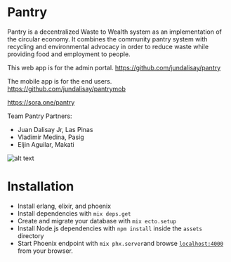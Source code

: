 # Pantry

Pantry is a decentralized Waste to Wealth system as an implementation of the circular economy. It combines the community pantry system with recycling and environmental advocacy in order to reduce waste while providing food and employment to people.   

This web app is for the admin portal. https://github.com/jundalisay/pantry

The mobile app is for the end users. https://github.com/jundalisay/pantrymob

https://sora.one/pantry

Team Pantry Partners:
- Juan Dalisay Jr, Las Pinas
- Vladimir Medina, Pasig
- Eljin Aguilar, Makati

![alt text](/images/logo-pantry.jpg)


# Installation
* Install erlang, elixir, and phoenix
* Install dependencies with `mix deps.get`
* Create and migrate your database with `mix ecto.setup`
* Install Node.js dependencies with `npm install` inside the `assets` directory
* Start Phoenix endpoint with `mix phx.server`and browse [`localhost:4000`](http://localhost:4000) from your browser.

